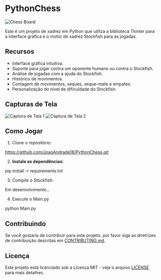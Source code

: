 # PythonChess

![Chess Board](chess_board.png)

Este é um projeto de xadrez em Python que utiliza a biblioteca Tkinter para a interface gráfica e o motor de xadrez Stockfish para as jogadas.

## Recursos

- Interface gráfica intuitiva.
- Suporte para jogar contra um oponente humano ou contra o Stockfish.
- Análise de jogadas com a ajuda do Stockfish.
- Histórico de movimentos.
- Contagem de movimentos, xeques, xeque-mate e empates.
- Personalização do nível de dificuldade do Stockfish.

## Capturas de Tela

![Captura de Tela 1](screenshot1.png)
![Captura de Tela 2](screenshot2.png)

## Como Jogar

1. Clone o repositório:

https://github.com/JoaoAndrade18/PythonChess.git


2. **Instale as dependências:**

pip install -r requirements.txt

3. Compile o Stockfish:

Em desenvolvimento...

4. Execute o Main.py

python Main.py

## Contribuindo

Se você gostaria de contribuir para este projeto, por favor siga as diretrizes de contribuição descritas em [CONTRIBUTING.md](CONTRIBUTING.md).

## Licença

Este projeto está licenciado sob a Licença MIT - veja o arquivo [LICENSE](LICENSE) para mais detalhes.



